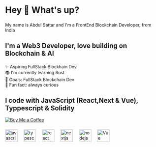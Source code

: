 <h1 align="left">Hey 👋 What's up?</h1>

###

<p align="left">My name is Abdul Sattar and I'm a FrontEnd Blockchain Developer, from India </p>

###

<h2 align="left">I'm a Web3 Developer, love building on Blockchain & AI </h2>

###

<p align="left">✨ Aspiring FullStack Blockhain Dev <br>📚 I'm currently learning Rust <br>🎯 Goals: FullStack Blockchain Dev <br>🎲 Fun fact: always curious</p>

###

<h2 align="left">I code with JavaScript (React,Next & Vue), Typpescript & Solidity </h2>

[![Buy Me a Coffee](https://img.shields.io/badge/Buy%20Me%20a%20Coffee-support-yellow.svg)](https://www.buymeacoffee.com/mdabdullsaz)

###

<div align="left">
  <img src="https://cdn.jsdelivr.net/gh/devicons/devicon/icons/javascript/javascript-original.svg" height="40" alt="javascript logo"  />
  <img width="12" />
  <img src="https://cdn.jsdelivr.net/gh/devicons/devicon/icons/typescript/typescript-original.svg" height="40" alt="typescript logo"  />
  <img width="12" />
  <img src="https://cdn.jsdelivr.net/gh/devicons/devicon/icons/react/react-original.svg" height="40" alt="react logo"  />
  <img width="12" />
  <img src="https://cdn.jsdelivr.net/gh/devicons/devicon/icons/nextjs/nextjs-original.svg" height="40" alt="nextjs logo"  />
  <img width="12" />
  <img src="https://cdn.jsdelivr.net/gh/devicons/devicon/icons/nodejs/nodejs-original.svg" height="40" alt="nodejs logo"  />
  <img width="12" />
  <img src="https://cdn.jsdelivr.net/gh/devicons/devicon@latest/icons/vuejs/vuejs-original.svg" height="40" alt="Vue logo"  />
  <img width="12" />  
</div>

###
